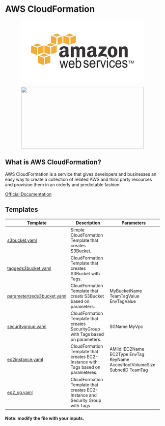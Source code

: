 # AWS CloudFormation

<p align="center">
  <img width="400" height="200" src="img/aws.gif">
</p>

<p align="center">
  <img width="400" height="200" src="img/CloudFormation.png">
</p>

## What is AWS CloudFormation?

AWS CloudFormation is a service that gives developers and businesses an easy way to create a collection of related AWS and third party resources and provision them in an orderly and predictable fashion.

[Official Documentation](https://docs.aws.amazon.com/AWSCloudFormation/latest/UserGuide/Welcome.html)


## Templates
| Template | Description | Parameters |
| ------------ | ------------ | ----- |
| [s3bucket.yaml](templates/s3bucket.yaml) | Simple CloudFormation Template that creates S3Bucket. |
| [taggeds3bucket.yaml](templates/taggeds3bucket.yaml)  | CloudFormation Template that creates S3Bucket with Tags. |
| [parameterizeds3bucket.yaml](templates/parameterizeds3bucket.yaml) | CloudFormation Template that creats S3Bucket based on parameters. | MyBucketName  TeamTagValue EnvTagValue  |
| [securitygroup.yaml](templates/securitygroup.yaml) |  CloudFormation Template that creates SecurityGroup with Tags based on parameters. | SGName MyVpc |
| [ec2instance.yaml](templates/ec2instance.yaml) | CloudFormation Template that creates EC2-Instance with Tags based on parameteres. | AMIid IEC2Name EC2Type EnvTag KeyName AccesRootVolumeSize SubnetID TeamTag |
| [ec2_sg.yaml](templates/ec2_sg.yaml) | CloudFormation Template that creates EC2-Instance and Security Group with Tags |

#### Note: modify the file with your inputs. 
